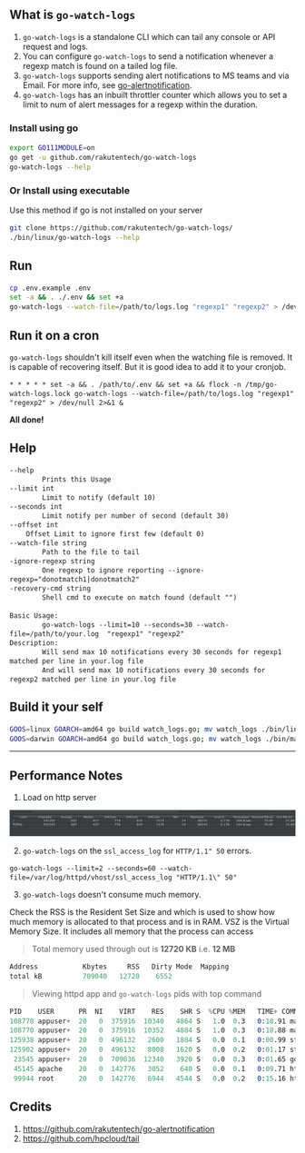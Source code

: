 ## What is ``go-watch-logs``

1. ``go-watch-logs`` is a standalone CLI which can tail any console or API request and logs.
2. You can configure ``go-watch-logs`` to send a notification whenever a regexp match is found on a tailed log file.
3. ``go-watch-logs`` supports sending alert notifications to MS teams and via Email. For more info, see [go-alertnotification](https://github.com/rakutentech/go-alertnotification).
4. ``go-watch-logs`` has an inbuilt throttler counter which allows you to set a limit to num of alert messages for a regexp within the duration.

### Install using go

```bash
export GO111MODULE=on
go get -u github.com/rakutentech/go-watch-logs
go-watch-logs --help
```

### Or Install using executable

Use this method if go is not installed on your server

```bash
git clone https://github.com/rakutentech/go-watch-logs/
./bin/linux/go-watch-logs --help
```

## Run

```bash
cp .env.example .env
set -a && . ./.env && set +a
go-watch-logs --watch-file=/path/to/logs.log "regexp1" "regexp2" > /dev/null 2>&1 &
```

## Run it on a cron

``go-watch-logs`` shouldn't kill itself even when the watching file is removed. It is capable of recovering itself.
But it is good idea to add it to your cronjob.

```
* * * * * set -a && . /path/to/.env && set +a && flock -n /tmp/go-watch-logs.lock go-watch-logs --watch-file=/path/to/logs.log "regexp1" "regexp2" > /dev/null 2>&1 &
```


**All done!**

## Help

```
--help
        Prints this Usage
--limit int
        Limit to notify (default 10)
--seconds int
        Limit notify per number of second (default 30)
--offset int
	Offset Limit to ignore first few (default 0)
--watch-file string
        Path to the file to tail
-ignore-regexp string
        One regexp to ignore reporting --ignore-regexp="donotmatch1|donotmatch2"
-recovery-cmd string
        Shell cmd to execute on match found (default "")

Basic Usage:
        go-watch-logs --limit=10 --seconds=30 --watch-file=/path/to/your.log  "regexp1" "regexp2"
Description:
        Will send max 10 notifications every 30 seconds for regexp1 matched per line in your.log file
        And will send max 10 notifications every 30 seconds for regexp2 matched per line in your.log file
```

## Build it your self

```sh
GOOS=linux GOARCH=amd64 go build watch_logs.go; mv watch_logs ./bin/linux/go-watch-logs
GOOS=darwin GOARCH=amd64 go build watch_logs.go; mv watch_logs ./bin/mac/go-watch-logs
```

----

## Performance Notes

1. Load on http server

![load.png](./docs/load.png)

2. ``go-watch-logs`` on the ``ssl_access_log`` for ``HTTP/1.1" 50`` errors.

```
go-watch-logs --limit=2 --seconds=60 --watch-file=/var/log/httpd/vhost/ssl_access_log "HTTP/1.1\" 50"
```

3. ``go-watch-logs`` doesn't consume much memory.

Check the RSS is the Resident Set Size and which is used to show how much memory is allocated to that process and is in RAM. VSZ is the Virtual Memory Size. It includes all memory that the process can access

> Total memory used through out is **12720 KB** i.e. **12 MB**

```s
Address           Kbytes     RSS   Dirty Mode  Mapping
total kB          709040   12720    6552
```

> Viewing httpd app and ``go-watch-logs`` pids with top command

```s
PID    USER      PR  NI    VIRT    RES    SHR S  %CPU %MEM   TIME+ COMMAND
108778 appuser+  20   0  375916  10340   4864 S   1.0  0.3   0:18.91 main
108770 appuser+  20   0  375916  10352   4884 S   1.0  0.3   0:18.88 main
125938 appuser+  20   0  496132   2600   1884 S   0.0  0.1   0:00.99 start_server
125902 appuser+  20   0  496132   8008   1620 S   0.0  0.2   0:01.17 start_server
 23545 appuser+  20   0  709036  12340   3920 S   0.0  0.3   0:01.65 go-watch-logs
 45145 apache    20   0  142776   3052    640 S   0.0  0.1   0:09.71 httpd
 99944 root      20   0  142776   6944   4544 S   0.0  0.2   0:15.16 httpd
```

## Credits

1. https://github.com/rakutentech/go-alertnotification
2. https://github.com/hpcloud/tail

